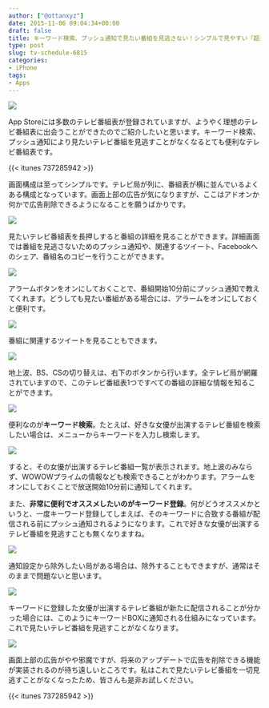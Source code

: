 ```yaml
---
author: ["@ottanxyz"]
date: 2015-11-06 09:04:34+00:00
draft: false
title: キーワード検索、プッシュ通知で見たい番組を見逃さない！シンプルで見やすい「超見やすいテレビ番組表」
type: post
slug: tv-schedule-6815
categories:
- iPhone
tags:
- Apps
---
```


![](/uploads/2015/11/151106-563c690835a87-1.jpg)






App Storeには多数のテレビ番組表が登録されていますが、ようやく理想のテレビ番組表に出会うことができたのでご紹介したいと思います。キーワード検索、プッシュ通知により見たいテレビ番組を見逃すことがなくなるとても便利なテレビ番組表です。


 
{{< itunes 737285942 >}}



画面構成は至ってシンプルです。テレビ局が列に、番組表が横に並んでいるよくある構成となっています。画面上部の広告が気になりますが、ここはアドオンか何かで広告削除できるようになることを願うばかりです。





![](/uploads/2015/11/151106-563c690d2fcfd.png)






見たいテレビ番組表を長押しすると番組の詳細を見ることができます。詳細画面では番組を見逃さないためのプッシュ通知や、関連するツイート、Facebookへのシェア、番組名のコピーを行うことができます。





![](/uploads/2015/11/151106-563c690ebfdc5.png)






アラームボタンをオンにしておくことで、番組開始10分前にプッシュ通知で教えてくれます。どうしても見たい番組がある場合には、アラームをオンにしておくと便利です。





![](/uploads/2015/11/151106-563c691060a68.png)






番組に関連するツイートを見ることもできます。





![](/uploads/2015/11/151106-563c691244176.png)






地上波、BS、CSの切り替えは、右下のボタンから行います。全テレビ局が網羅されていますので、このテレビ番組表1つですべての番組の詳細な情報を知ることができます。





![](/uploads/2015/11/151106-563c6914d3e5f.png)






便利なのが**キーワード検索**。たとえば、好きな女優が出演するテレビ番組を検索したい場合は、メニューからキーワードを入力し検索します。





![](/uploads/2015/11/151106-563c691694ea6-1.png)






すると、その女優が出演するテレビ番組一覧が表示されます。地上波のみならず、WOWOWプライムの情報なども検索できることがわかります。アラームをオンにしておくことで放送開始10分前に通知してくれます。





また、**非常に便利でオススメしたいのがキーワード登録**。何がどうオススメかというと、一度キーワード登録してしまえば、そのキーワードに合致する番組が配信される前にプッシュ通知されるようになります。これで好きな女優が出演するテレビ番組を見逃すことも無くなりますね。





![](/uploads/2015/11/151106-563c69183bcf0-1.png)






通知設定から除外したい局がある場合は、除外することもできますが、通常はそのままで問題ないと思います。





![](/uploads/2015/11/151106-563c6919ce4c7-1.png)






キーワードに登録した女優が出演するテレビ番組が新たに配信されることが分かった場合には、このようにキーワードBOXに通知される仕組みになっています。これで見たいテレビ番組を見逃すことがなくなります。





![](/uploads/2015/11/151106-563c691b5e3e2-1.png)






画面上部の広告がやや邪魔ですが、将来のアップデートで広告を削除できる機能が実装されるのが待ち遠しいところです。私はこれで見たいテレビ番組を一切見逃すことがなくなったため、皆さんも是非お試しください。



{{< itunes 737285942 >}}
